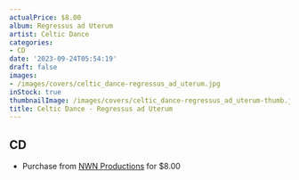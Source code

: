 ```yaml
---
actualPrice: $8.00
album: Regressus ad Uterum
artist: Celtic Dance
categories:
- CD
date: '2023-09-24T05:54:19'
draft: false
images:
- /images/covers/celtic_dance-regressus_ad_uterum.jpg
inStock: true
thumbnailImage: /images/covers/celtic_dance-regressus_ad_uterum-thumb.jpg
title: Celtic Dance - Regressus ad Uterum
---
```


## CD
* Purchase from [NWN Productions](http://shop.nwnprod.com/index.php?route=product/product&path=93&product_id=2053&sort=pd.name&order=ASC) for $8.00
